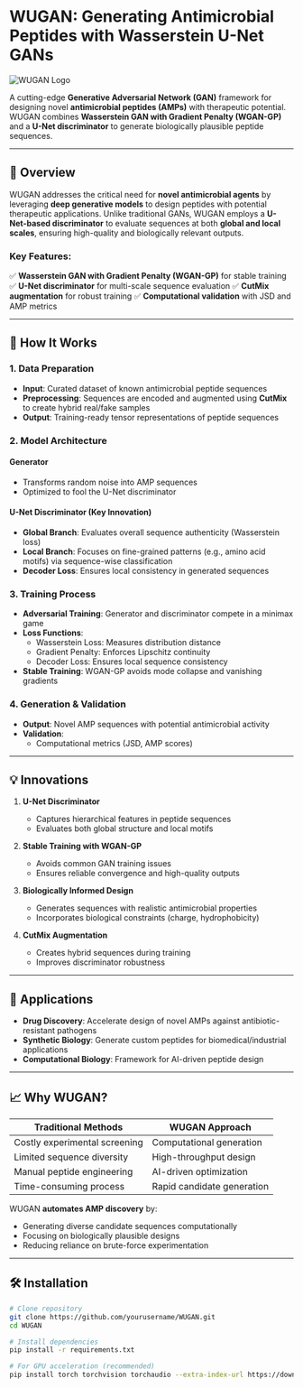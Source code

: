 # WUGAN: Generating Antimicrobial Peptides with Wasserstein U-Net GANs

![WUGAN Logo](https://via.placeholder.com/150) <!-- Replace with your project logo -->

A cutting-edge **Generative Adversarial Network (GAN)** framework for designing novel **antimicrobial peptides (AMPs)** with therapeutic potential. WUGAN combines **Wasserstein GAN with Gradient Penalty (WGAN-GP)** and a **U-Net discriminator** to generate biologically plausible peptide sequences.

---

## 📌 Overview

WUGAN addresses the critical need for **novel antimicrobial agents** by leveraging **deep generative models** to design peptides with potential therapeutic applications. Unlike traditional GANs, WUGAN employs a **U-Net-based discriminator** to evaluate sequences at both **global and local scales**, ensuring high-quality and biologically relevant outputs.

### Key Features:
✅ **Wasserstein GAN with Gradient Penalty (WGAN-GP)** for stable training
✅ **U-Net discriminator** for multi-scale sequence evaluation
✅ **CutMix augmentation** for robust training
✅ **Computational validation** with JSD and AMP metrics

---

## 🔬 How It Works

### 1. Data Preparation
- **Input**: Curated dataset of known antimicrobial peptide sequences
- **Preprocessing**: Sequences are encoded and augmented using **CutMix** to create hybrid real/fake samples
- **Output**: Training-ready tensor representations of peptide sequences

### 2. Model Architecture

#### Generator
- Transforms random noise into AMP sequences
- Optimized to fool the U-Net discriminator

#### U-Net Discriminator (Key Innovation)
- **Global Branch**: Evaluates overall sequence authenticity (Wasserstein loss)
- **Local Branch**: Focuses on fine-grained patterns (e.g., amino acid motifs) via sequence-wise classification
- **Decoder Loss**: Ensures local consistency in generated sequences

### 3. Training Process
- **Adversarial Training**: Generator and discriminator compete in a minimax game
- **Loss Functions**:
  - Wasserstein Loss: Measures distribution distance
  - Gradient Penalty: Enforces Lipschitz continuity
  - Decoder Loss: Ensures local sequence consistency
- **Stable Training**: WGAN-GP avoids mode collapse and vanishing gradients

### 4. Generation & Validation
- **Output**: Novel AMP sequences with potential antimicrobial activity
- **Validation**:
  - Computational metrics (JSD, AMP scores)

---

## 💡 Innovations

1. **U-Net Discriminator**
   - Captures hierarchical features in peptide sequences
   - Evaluates both global structure and local motifs

2. **Stable Training with WGAN-GP**
   - Avoids common GAN training issues
   - Ensures reliable convergence and high-quality outputs

3. **Biologically Informed Design**
   - Generates sequences with realistic antimicrobial properties
   - Incorporates biological constraints (charge, hydrophobicity)

4. **CutMix Augmentation**
   - Creates hybrid sequences during training
   - Improves discriminator robustness

---

## 🧪 Applications

- **Drug Discovery**: Accelerate design of novel AMPs against antibiotic-resistant pathogens
- **Synthetic Biology**: Generate custom peptides for biomedical/industrial applications
- **Computational Biology**: Framework for AI-driven peptide design

---

## 📈 Why WUGAN?

|      Traditional Methods      |      WUGAN Approach        |
|-------------------------------|----------------------------|
| Costly experimental screening |  Computational generation  |
|   Limited sequence diversity  |   High-throughput design   |
|   Manual peptide engineering  |   AI-driven optimization   |
|    Time-consuming process     | Rapid candidate generation |

WUGAN **automates AMP discovery** by:
- Generating diverse candidate sequences computationally
- Focusing on biologically plausible designs
- Reducing reliance on brute-force experimentation

---

## 🛠 Installation

```bash
# Clone repository
git clone https://github.com/yourusername/WUGAN.git
cd WUGAN

# Install dependencies
pip install -r requirements.txt

# For GPU acceleration (recommended)
pip install torch torchvision torchaudio --extra-index-url https://download.pytorch.org/whl/cu116
